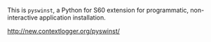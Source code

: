 This is `pyswinst`, a Python for S60 extension for
programmatic, non-interactive application installation.

http://new.contextlogger.org/pyswinst/
